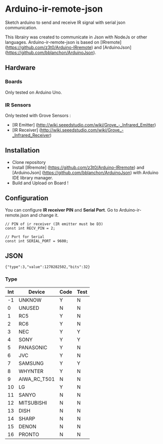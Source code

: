 # Arduino-ir-remote-json
Sketch arduino to send and receive IR signal with serial json communication.

This librairy was created to communicate in Json with NodeJs or other languages.
Arduino-ir-remote-json is based on [IRremote] (https://github.com/z3t0/Arduino-IRremote) and [ArduinoJson] (https://github.com/bblanchon/ArduinoJson).

## Hardware

### Boards

Only tested on Arduino Uno.

### IR Sensors

Only tested with Grove Sensors : 
- [IR Emitter] (http://wiki.seeedstudio.com/wiki/Grove_-_Infrared_Emitter)
- [IR Receiver] (http://wiki.seeedstudio.com/wiki/Grove_-_Infrared_Receiver) 

## Installation

- Clone repository
- Install [IRremote] (https://github.com/z3t0/Arduino-IRremote) and [ArduinoJson] (https://github.com/bblanchon/ArduinoJson) with Arduino IDE library manager.
- Build and Upload on Board !

## Configuration

You can configure **IR receiver PIN** and **Serial Port**. Go to Arduino-ir-remote.json and change it. 


    // PIN of ir receiver (IR emitter must be D3)
    const int RECV_PIN = 2;

    // Port for Serial
    const int SERIAL_PORT = 9600;

## JSON

    {"type":3,"value":1270282502,"bits":32}

### Type

| Int   | Device                  | Code  | Test  |
|-------|-------------------------|-------|-------|
| -1    | UNKNOW                  |   Y   |   N   |
| 0     | UNUSED                  |   N   |   N   |
| 1     | RC5                     |   Y   |   N   |
| 2     | RC6                     |   Y   |   N   |
| 3     | NEC                     |   Y   |   Y   |
| 4     | SONY                    |   Y   |   Y   |
| 5     | PANASONIC               |   Y   |   N   |
| 6     | JVC                     |   Y   |   N   |
| 7     | SAMSUNG                 |   Y   |   Y   |
| 8     | WHYNTER                 |   Y   |   N   |
| 9     | AIWA_RC_T501            |   N   |   N   |
| 10    | LG                      |   Y   |   N   |
| 11    | SANYO                   |   N   |   N   |
| 12    | MITSUBISHI              |   N   |   N   |
| 13    | DISH                    |   N   |   N   |
| 14    | SHARP                   |   N   |   N   |
| 15    | DENON                   |   N   |   N   |
| 16    | PRONTO                  |   N   |   N   |




